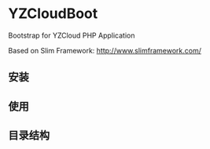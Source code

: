 # YZCloudBoot

Bootstrap for YZCloud PHP Application

Based on Slim Framework: http://www.slimframework.com/

## 安装


## 使用


## 目录结构


